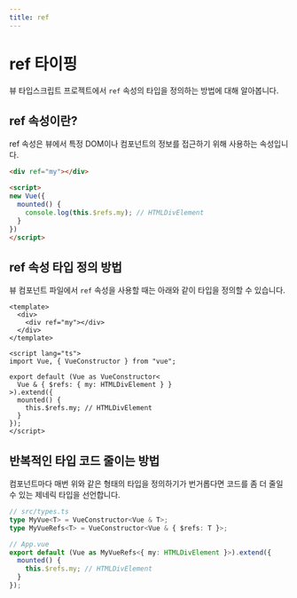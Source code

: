 ```yaml
---
title: ref
---
```


# ref 타이핑

뷰 타입스크립트 프로젝트에서 `ref` 속성의 타입을 정의하는 방법에 대해 알아봅니다.

## ref 속성이란?

ref 속성은 뷰에서 특정 DOM이나 컴포넌트의 정보를 접근하기 위해 사용하는 속성입니다.

```html
<div ref="my"></div>

<script>
new Vue({
  mounted() {
    console.log(this.$refs.my); // HTMLDivElement
  }  
})
</script>
```

## ref 속성 타입 정의 방법

뷰 컴포넌트 파일에서 `ref` 속성을 사용할 때는 아래와 같이 타입을 정의할 수 있습니다.

```html{3,10-12,14}
<template>
  <div>
    <div ref="my"></div>
  </div>
</template>

<script lang="ts">
import Vue, { VueConstructor } from "vue";

export default (Vue as VueConstructor<
  Vue & { $refs: { my: HTMLDivElement } }
>).extend({
  mounted() {
    this.$refs.my; // HTMLDivElement
  }
});
</script>
```

## 반복적인 타입 코드 줄이는 방법

컴포넌트마다 매번 위와 같은 형태의 타입을 정의하기가 번거롭다면 코드를 좀 더 줄일 수 있는 제네릭 타입을 선언합니다.

```ts
// src/types.ts
type MyVue<T> = VueConstructor<Vue & T>;
type MyVueRefs<T> = VueConstructor<Vue & { $refs: T }>;

// App.vue
export default (Vue as MyVueRefs<{ my: HTMLDivElement }>).extend({
  mounted() {
    this.$refs.my; // HTMLDivElement
  }
});
```